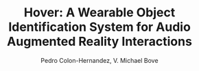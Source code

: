 ---
paperId: 47
author: Pedro Colon-Hernandez, V. Michael Bove
publicationauthor: Colon-Hernandez, P. et al.
title: "Hover: A Wearable Object Identification System for Audio Augmented Reality Interactions"
pdf: Oral_Pedro_ColonHernandez.pdf
poster: --
slide: Slide_Pedro_Colon-Hernandez.pdf
alt: --
type: Oral & Poster
topic: Machine Learning Applications
link: https://research.latinxinai.org/papers/neurips/2018/pdf/Oral_Pedro_ColonHernandez.pdf
conference: neurips
year: 2018
tags: neurips-2018-op
location: Montreal, Canada
---